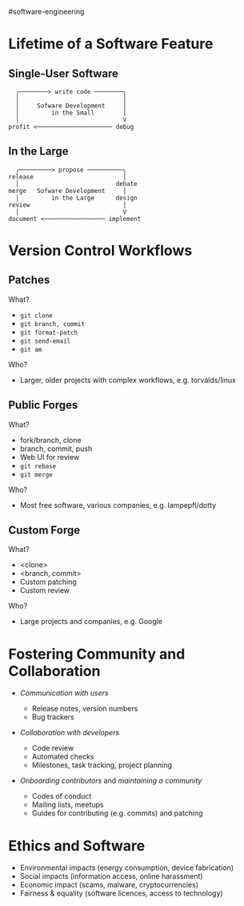 #software-engineering 

# Lifetime of a Software Feature
## Single-User Software
```
  ╭────────> write code ────────╮
  │                             │
  │     Sofware Development     │
  │         in the Small        │
  │                             V
profit <───────────────────── debug
```

## In the Large
```
  ╭─────────> propose ──────────╮
release                         │
  │                           debate
merge   Sofware Development     │
  │         in the Large      design
review                          │
  │                             V
document <───────────────── implement
```

# Version Control Workflows
## Patches
What?
- `git clone`
- `git branch, commit`
- `git format-patch`
- `git send-email`
- `git am`

Who?
- Larger, older projects with complex workflows, e.g. torvalds/linux

## Public Forges
What?
- fork/branch, clone
- branch, commit, push
- Web UI for review
- `git rebase`
- `git merge`

Who?
- Most free software, various companies, e.g. lampepfl/dotty

## Custom Forge
What?
- \<clone>
- <branch, commit>
- Custom patching
- Custom review

Who?
- Large projects and companies, e.g. Google


# Fostering Community and Collaboration
- *Communication with users*
  - Release notes, version numbers
  - Bug trackers
    <br>

- *Collaboration with developers*
  - Code review
  - Automated checks
  - Milestones, task tracking, project planning
    <br>

- *Onboarding contributors* and *maintaining a community*
  - Codes of conduct
  - Mailing lists, meetups
  - Guides for contributing (e.g. commits) and patching

# Ethics and Software
- Environmental impacts (energy consumption, device fabrication)
- Social impacts (information access, online harassment)
- Economic impact (scams, malware, cryptocurrencies)
- Fairness & equality (software licences, access to technology)
